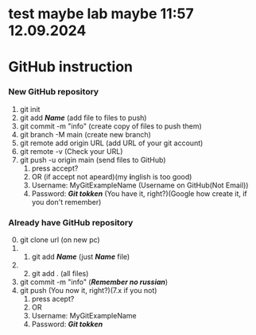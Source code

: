 # test maybe lab maybe 11:57 12.09.2024 
# GitHub instruction


### New GitHub repository
1. git init
2. git add ***Name*** (add file to files to push)
3. git commit -m "info" (create copy of files to push them)
4. git branch -M main (create new branch)
5. git remote add origin URL (add URL of your git account)
6. git remote -v (Check your URL)
7. git push -u origin main (send files to GitHub)
    1. press accept?
    2. OR (if accept not apeard)(my **i**nglish is too good)
    3. Username: MyGitExampleName (Username on GitHub(Not Email))
    4. Password: ***Git tokken*** (You have it, right?)(Google how create it, if you don't remember)


### Already have GitHub repository
0. git clone url (on new pc)
1. 1. git add ***Name*** (just ***Name*** file)
1. 2.   git add . (all files)
2. git commit -m "info" (***Remember no russian***)
3. git push (You now it, right?)(7.x if you not)
    1. press acept?
    2. OR
    3. Username: MyGitExampleName
    4. Password: ***Git tokken***
